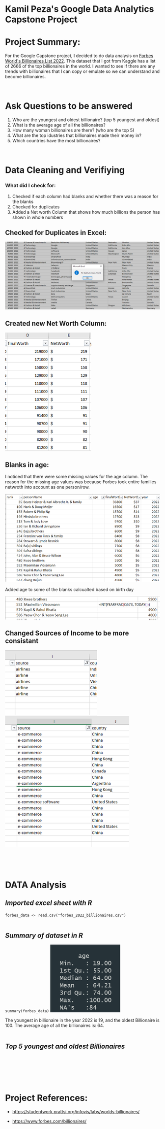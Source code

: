 # **Kamil Peza's Google Data Analytics Capstone Project** 

# Project Summary:
For the Google Capstone project, I decided to do data analysis on
[Forbes World's Billionaires List 2022](https://www.kaggle.com/datasets/prasertk/forbes-worlds-billionaires-list-2022). This dataset that I got from Kaggle has a list of 2666 of the top billionaires in the world. I wanted to see if there are any trends with billionaires that I can copy or emulate so we can understand and become billionaires. 

<br>

# Ask Questions to be answered
1. Who are the youngest and oldest billionaire? (top 5 youngest and oldest)
2. What is the average age of all the billionaires?
3. How many woman billionaires are there? (who are the top 5)
4.  What are the top idustries that billionaires made their money in?
5. Which countries have the most billionaires? 

<br>

# Data Cleaning and Verifiying
### What did I check for:
1. Checked if each column had blanks and whether there was a reason for the blanks
2. Checked for duplicates
3. Added a Net worth Column that shows how much billions the person has shown in whole numbers

## Checked for Duplicates in Excel:
![noDuplicates](Images/DataCleaning/NoDuplicateFound.PNG)

## Created new Net Worth Column:
![NetWorth](Images/DataCleaning/NetWorthColumn.PNG)

## Blanks in age:
I noticed that there were some missing values for the age column. The reason for the missing age values was because Forbes took entire families netwroth into account as one person/row.

![BlanksInAge](Images/DataCleaning/FamilyGroupNoAge.PNG)

Added age to some of the blanks calcualted based on birth day

![AgeFormula](Images/DataCleaning/CalcAge.PNG)

## Changed Sources of Income to be more consistant

![airline](Images/DataCleaning/airline-airlines.PNG)
![e-commerce](Images/DataCleaning/e-commerce.PNG)

<br> <br> <br>

# DATA Analysis
## *Imported excel sheet with R*
`
forbes_data <- read.csv("forbes_2022_billionaires.csv")
`
<br> <br>

## *Summary of dataset in R*
`
summary(forbes_data)
`
![alt text](Images/graphs-analysis/age_stats.PNG)

The youngest in billionaire in the year 2022 is 19, and the oldest Billionaire is 100. The average age of all the billionaires is: 64. <br><br> 

## *Top 5 youngest and oldest Billionaires*

<br><br><br>
  
  <br>

# Project References:

  - https://studentwork.prattsi.org/infovis/labs/worlds-billionaires/

- https://www.forbes.com/billionaires/
